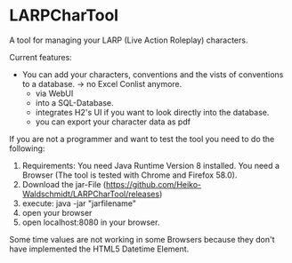 # LARPCharTool
A tool for managing your LARP (Live Action Roleplay) characters.

Current features:
- You can add your characters, conventions and the vists of conventions to a database. -> no Excel Conlist anymore.
  - via WebUI
  - into a SQL-Database.
  - integrates H2's UI if you want to look directly into the database.
  - you can export your character data as pdf 

If you are not a programmer and want to test the tool you need to do the following:

1. Requirements: You need Java Runtime Version 8 installed. You need a Browser (The tool is tested with Chrome and Firefox 58.0).
2. Download the jar-File (https://github.com/Heiko-Waldschmidt/LARPCharTool/releases)
3. execute: java -jar "jarfilename"
4. open your browser
5. open localhost:8080 in your browser.
 
Some time values are not working in some Browsers because they don't have implemented the HTML5 Datetime Element.
